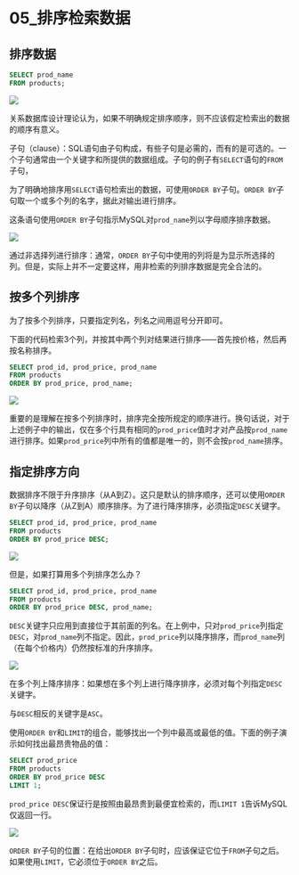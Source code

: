 # 05_排序检索数据

## 排序数据

```sql
SELECT prod_name
FROM products;
```

![](assets\imgs\Snipaste_2024-12-18_20-58-55.png)

关系数据库设计理论认为，如果不明确规定排序顺序，则不应该假定检索出的数据的顺序有意义。

子句（clause）：SQL语句由子句构成，有些子句是必需的，而有的是可选的。一个子句通常由一个关键字和所提供的数据组成。子句的例子有`SELECT`语句的`FROM`子句，

为了明确地排序用`SELECT`语句检索出的数据，可使用`ORDER BY`子句。`ORDER BY`子句取一个或多个列的名字，据此对输出进行排序。

这条语句使用`ORDER BY`子句指示MySQL对`prod_name`列以字母顺序排序数据。

![](assets\imgs\Snipaste_2024-12-18_21-25-03.png)

通过非选择列进行排序：通常，`ORDER BY`子句中使用的列将是为显示所选择的列。但是，实际上并不一定要这样，用非检索的列排序数据是完全合法的。

## 按多个列排序

为了按多个列排序，只要指定列名，列名之间用逗号分开即可。

下面的代码检索3个列，并按其中两个列对结果进行排序——首先按价格，然后再按名称排序。

```sql
SELECT prod_id, prod_price, prod_name
FROM products
ORDER BY prod_price, prod_name;
```

![](assets\imgs\Snipaste_2024-12-18_21-28-59.png)

重要的是理解在按多个列排序时，排序完全按所规定的顺序进行。换句话说，对于上述例子中的输出，仅在多个行具有相同的`prod_price`值时才对产品按`prod_name`进行排序。如果`prod_price`列中所有的值都是唯一的，则不会按`prod_name`排序。

## 指定排序方向

数据排序不限于升序排序（从A到Z）。这只是默认的排序顺序，还可以使用`ORDER BY`子句以降序（从Z到A）顺序排序。为了进行降序排序，必须指定`DESC`关键字。

```sql
SELECT prod_id, prod_price, prod_name
FROM products
ORDER BY prod_price DESC;
```

![](assets\imgs\Snipaste_2024-12-18_21-31-38.png)

但是，如果打算用多个列排序怎么办？

```sql
SELECT prod_id, prod_price, prod_name
FROM products
ORDER BY prod_price DESC, prod_name;
```

`DESC`关键字只应用到直接位于其前面的列名。在上例中，只对`prod_price`列指定`DESC`，对`prod_name`列不指定。因此，`prod_price`列以降序排序，而`prod_name`列（在每个价格内）仍然按标准的升序排序。

![](assets\imgs\Snipaste_2024-12-18_21-32-40.png)

在多个列上降序排序：如果想在多个列上进行降序排序，必须对每个列指定`DESC`关键字。

与`DESC`相反的关键字是`ASC`。



使用`ORDER BY`和`LIMIT`的组合，能够找出一个列中最高或最低的值。下面的例子演示如何找出最昂贵物品的值：

```sql
SELECT prod_price
FROM products
ORDER BY prod_price DESC
LIMIT 1;
```

`prod_price DESC`保证行是按照由最昂贵到最便宜检索的，而`LIMIT 1`告诉MySQL仅返回一行。

![](assets\imgs\Snipaste_2024-12-18_21-37-26.png)

`ORDER BY`子句的位置：在给出`ORDER BY`子句时，应该保证它位于`FROM`子句之后。如果使用`LIMIT`，它必须位于`ORDER BY`之后。





















